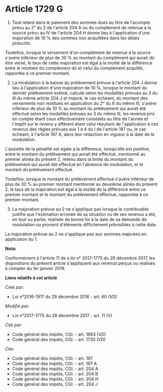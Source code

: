 # Article 1729 G

1. Tout retard dans le paiement des sommes dues au titre de l'acompte prévu au 2° du 2 de l'article 204 A ou du complément de
retenue à la source prévu au IV de l'article 204 H donne lieu à l'application d'une majoration de 10 % des sommes non
acquittées dans les délais prescrits.

Toutefois, lorsque le versement d'un complément de retenue à la source s'avère inférieur de plus de 30 % au montant du
complément qui aurait dû être versé, le taux de cette majoration est égal à la moitié de la différence entre le montant du
complément dû et celui du complément acquitté, rapportée à ce premier montant.

2. La modulation à la baisse du prélèvement prévue à l'article 204 J donne lieu à l'application d'une majoration de 10 %,
lorsque le montant du dernier prélèvement estimé, calculé selon les modalités prévues au 3 du III du même article 204 J et
majoré, le cas échéant, du montant des versements non restitués en application du 2° du 6 du même III, s'avère inférieur de
plus de 10 % au montant du prélèvement qui aurait été effectué selon les modalités prévues au 3 du même III, les revenus pris
en compte étant ceux effectivement constatés au titre de l'année et l'impôt sur le revenu y afférent étant celui résultant de
l'application à ces revenus des règles prévues aux 1 à 4 du I de l'article 197 ou, le cas échéant, à l'article 197 A, dans
leur rédaction en vigueur à la date de la modulation.

L'assiette de la pénalité est égale à la différence, lorsqu'elle est positive, entre le montant du prélèvement qui aurait été
effectué, mentionné au premier alinéa du présent 2, retenu dans la limite du montant du prélèvement qui aurait été effectué
en l'absence de modulation, et le montant du prélèvement effectué.

Toutefois, lorsque le montant du prélèvement effectué s'avère inférieur de plus de 30 % au premier montant mentionné au
deuxième alinéa du présent 2, le taux de la majoration est égal à la moitié de la différence entre ce premier montant et le
montant du prélèvement effectué, rapportée à ce premier montant.

3. La majoration prévue au 2 ne s'applique pas lorsque le contribuable justifie que l'estimation erronée de sa situation ou
de ses revenus a été, en tout ou partie, réalisée de bonne foi à la date de sa demande de modulation ou provient d'éléments
difficilement prévisibles à cette date.

La majoration prévue au 2 ne s'applique pas aux sommes majorées en application du 1.

**Nota:**

Conformément à l'article 11 de a loi n° 2017-1775 du 28 décembre 2017, les dispositions du présent article s'appliquent aux
revenus perçus ou réalisés à compter du 1er janvier 2019.

**Liens relatifs à cet article**

_Créé par_:

  - Loi n°2016-1917 du 29 décembre 2016 - art. 60 (VD)

_Modifié par_:

  - Loi n°2017-1775 du 28 décembre 2017 - art. 11 (V)

_Cité par_:

  - Code général des impôts, CGI. - art. 1663 (VD)
  - Code général des impôts, CGI. - art. 1730 (VD)

_Cite_:

  - Code général des impôts, CGI. - art. 197
  - Code général des impôts, CGI. - art. 197 A
  - Code général des impôts, CGI. - art. 204 A
  - Code général des impôts, CGI. - art. 204 B
  - Code général des impôts, CGI. - art. 204 H
  - Code général des impôts, CGI. - art. 204 J

